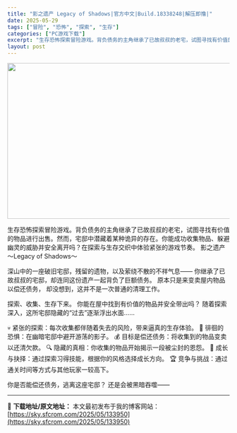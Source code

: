 ```yaml
---
title: "影之遗产 Legacy of Shadows|官方中文|Build.18338248|解压即撸|"
date: 2025-05-29
tags: ["冒险", "恐怖", "探索", "生存"]
categories: ["PC游戏下载"]
excerpt: "生存恐怖探索冒险游戏。背负债务的主角继承了已故叔叔的老宅，试图寻找有价值的物品进行出售。然而，宅邸中潜藏着某种诡异的存在。你能成功收集物品、躲避幽灵的威胁并安全离开吗？在探索与生存交织中体验紧张的游戏节奏。 影之遗产 ～Legacy of Shadows～ 深山中的一座破旧宅邸，残留的遗物，以及萦绕&hellip;"
layout: post
---
```


<img class="aligncenter size-full wp-image-133947" src="https://sky.sfcrom.com/wp-content/uploads/2025/05/202505282200322.webp" alt="" width="616" height="353" />

生存恐怖探索冒险游戏。背负债务的主角继承了已故叔叔的老宅，试图寻找有价值的物品进行出售。然而，宅邸中潜藏着某种诡异的存在。你能成功收集物品、躲避幽灵的威胁并安全离开吗？在探索与生存交织中体验紧张的游戏节奏。
影之遗产 ～Legacy of Shadows～

深山中的一座破旧宅邸，残留的遗物，以及萦绕不散的不祥气息——
你继承了已故叔叔的宅邸，却连同这份遗产一起背负了巨额债务。
原本只是来变卖屋内物品以偿还债务，
却没想到，这并不是一次普通的清理工作。

探索、收集、生存下来。
你能在屋中找到有价值的物品并安全带出吗？
随着探索深入，这所宅邸隐藏的“过去”逐渐浮出水面……

💀 紧张的探索：每次收集都伴随着失去的风险，带来逼真的生存体验。
👻 徘徊的恐惧：在幽暗宅邸中避开游荡的影子。
💰 目标是偿还债务：将收集到的物品变卖以还清欠款。
🔍 隐藏的真相：你收集的物品开始揭示一段被尘封的恩怨。
🧠 成长与抉择：通过探索习得技能，根据你的风格选择成长方向。
🏆 竞争与挑战：通过通关时间等方式与其他玩家一较高下。

你是否能偿还债务，逃离这座宅邸？
还是会被黑暗吞噬——

---
📖 **下载地址/原文地址：** 本文最初发布于我的博客网站：[https://sky.sfcrom.com/2025/05/133950](https://sky.sfcrom.com/2025/05/133950)

